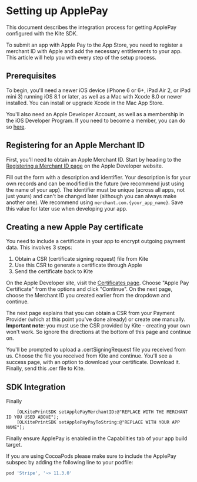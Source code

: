 Setting up ApplePay
==============

This document describes the integration process for getting ApplePay configured with the Kite SDK.

To submit an app with Apple Pay to the App Store, you need to register a merchant ID with Apple and add the necessary entitlements to your app. This article will help you with every step of the setup process.

Prerequisites
--------

To begin, you'll need a newer iOS device (iPhone 6 or 6+, iPad Air 2, or iPad mini 3) running iOS 8.1 or later, as well as a Mac with Xcode 8.0 or newer installed. You can install or upgrade Xcode in the Mac App Store.

You'll also need an Apple Developer Account, as well as a membership in the iOS Developer Program. If you need to become a member, you can do so [here](https://developer.apple.com).

Registering for an Apple Merchant ID
--------

First, you'll need to obtain an Apple Merchant ID. Start by heading to the [Registering a Merchant ID page](https://developer.apple.com/account/ios/identifier/merchant/create) on the Apple Developer website.

Fill out the form with a description and identifier. Your description is for your own records and can be modified in the future (we recommend just using the name of your app). The identifier must be unique (across all apps, not just yours) and can't be changed later (although you can always make another one). We recommend using `merchant.com.{your_app_name}`. Save this value for later use when developing your app.

Creating a new Apple Pay certificate
--------

You need to include a certificate in your app to encrypt outgoing payment data. This involves 3 steps:

1. Obtain a CSR (certificate signing request) file from Kite
2. Use this CSR to generate a certificate through Apple
3. Send the certificate back to Kite

On the Apple Developer site, visit the [Certificates page](https://developer.apple.com/account/ios/certificate/create). Choose "Apple Pay Certificate" from the options and click "Continue". On the next page, choose the Merchant ID you created earlier from the dropdown and continue.

The next page explains that you can obtain a CSR from your Payment Provider (which at this point you've done already) or create one manually. **Important note**: you must use the CSR provided by Kite - creating your own won't work. So ignore the directions at the bottom of this page and continue on.

You'll be prompted to upload a .certSigningRequest file you received from us. Choose the file you received from Kite and continue. You'll see a success page, with an option to download your certificate. Download it. Finally, send this .cer file to Kite.


SDK Integration
--------

Finally

```obj-c
    [OLKitePrintSDK setApplePayMerchantID:@"REPLACE WITH THE MERCHANT ID YOU USED ABOVE"];
    [OLKitePrintSDK setApplePayPayToString:@"REPLACE WITH YOUR APP NAME"];
```

Finally ensure ApplePay is enabled in the Capabilities tab of your app build target.

If you are using CocoaPods please make sure to include the ApplePay subspec by adding the following line to your podfile:

```ruby
pod 'Stripe', '~> 11.3.0'
```
